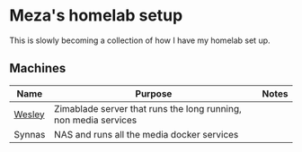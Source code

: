 # Meza's homelab setup

This is slowly becoming a collection of how I have my homelab set up.

## Machines

| Name                      | Purpose                                                         | Notes |
|---------------------------|-----------------------------------------------------------------|-------|
| [Wesley](/systems/wesley) | Zimablade server that runs the long running, non media services |       |
| Synnas                    | NAS and runs all the media docker services                      |       |

